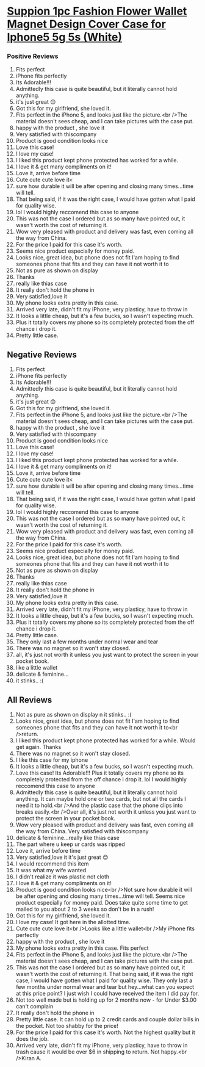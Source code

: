 # [Suppion 1pc Fashion Flower Wallet Magnet Design Cover Case for Iphone5 5g 5s (White)](https://products.checkmycream.com/products/Suppion-1pc-Fashion-Flower-Wallet-Magnet-Design-Cover-Case-for-Iphone5-5g-5s-(White).html)

### Positive Reviews

<ol>
      <li>Fits perfect</li>
      <li>iPhone fits perfectly</li>
      <li>Its Adorable!!!</li>
      <li>Admittedly this case is quite beautiful, but it literally cannot hold anything.</li>
      <li>it&#x27;s just great 😊</li>
      <li>Got this for my girlfriend, she loved it.</li>
      <li>Fits perfect in the iPhone 5, and looks just like the picture.&lt;br /&gt;The material doesn&#x27;t sees cheap, and I can take pictures with the case put.</li>
      <li>happy with the product , she love it</li>
      <li>Very satisfied with thiscompany</li>
      <li>Product is good condition looks nice</li>
      <li>Love this case!</li>
      <li>I love my case!</li>
      <li>I liked this product kept phone protected has worked for a while.</li>
      <li>I love it &amp; get many compliments on it!</li>
      <li>Love it, arrive before time</li>
      <li>Cute cute cute love it&lt;</li>
      <li>sure how durable it will be after opening and closing many times...time will tell.</li>
      <li>That being said, if it was the right case, I would have gotten what I paid for quality wise.</li>
      <li>lol I would highly reccomend this case to anyone</li>
      <li>This was not the case I ordered but as so many have pointed out, it wasn&#x27;t worth the cost of returning it.</li>
      <li>Wow very pleased with product and delivery was fast, even coming all the way from China.</li>
      <li>For the price I paid for this case it&#x27;s worth.</li>
      <li>Seems nice product especially for money paid.  </li>
      <li>Looks nice, great idea, but phone does not fit I&#x27;am hoping to find someones phone that fits and they can have it not worth it to</li>
      <li>Not as pure as shown on display</li>
      <li>Thanks</li>
      <li>really like thias case</li>
      <li>It really don&#x27;t hold the phone in</li>
      <li>Very satisfied,love it</li>
      <li>My phone looks extra pretty in this case.</li>
      <li>Arrived very late, didn&#x27;t fit my iPhone, very plasticy, have to throw in</li>
      <li>It looks a little cheap, but it&#x27;s a few bucks, so I wasn&#x27;t expecting much.</li>
      <li>Plus it totally covers my phone so its completely protected from the off chance i drop it.</li>
      <li>Pretty little case.</li>
</ol>


<h2>Negative Reviews</h2>
<ol>
<li> Fits perfect</li>
<li> iPhone fits perfectly</li>
<li> Its Adorable!!!</li>
<li> Admittedly this case is quite beautiful, but it literally cannot hold anything.</li>
<li> it&#x27;s just great 😊</li>
<li> Got this for my girlfriend, she loved it.</li>
<li> Fits perfect in the iPhone 5, and looks just like the picture.&lt;br /&gt;The material doesn&#x27;t sees cheap, and I can take pictures with the case put.</li>
<li> happy with the product , she love it</li>
<li> Very satisfied with thiscompany</li>
<li> Product is good condition looks nice</li>
<li> Love this case!</li>
<li> I love my case!</li>
<li> I liked this product kept phone protected has worked for a while.</li>
<li> I love it &amp; get many compliments on it!</li>
<li> Love it, arrive before time</li>
<li> Cute cute cute love it&lt;</li>
<li> sure how durable it will be after opening and closing many times...time will tell.</li>
<li> That being said, if it was the right case, I would have gotten what I paid for quality wise.</li>
<li> lol I would highly reccomend this case to anyone</li>
<li> This was not the case I ordered but as so many have pointed out, it wasn&#x27;t worth the cost of returning it.</li>
<li> Wow very pleased with product and delivery was fast, even coming all the way from China.</li>
<li> For the price I paid for this case it&#x27;s worth.</li>
<li> Seems nice product especially for money paid.  </li>
<li> Looks nice, great idea, but phone does not fit I&#x27;am hoping to find someones phone that fits and they can have it not worth it to</li>
<li> Not as pure as shown on display</li>
<li> Thanks</li>
<li> really like thias case</li>
<li> It really don&#x27;t hold the phone in</li>
<li> Very satisfied,love it</li>
<li> My phone looks extra pretty in this case.</li>
<li> Arrived very late, didn&#x27;t fit my iPhone, very plasticy, have to throw in</li>
<li> It looks a little cheap, but it&#x27;s a few bucks, so I wasn&#x27;t expecting much.</li>
<li> Plus it totally covers my phone so its completely protected from the off chance i drop it.</li>
<li> Pretty little case.</li>
<li> They only last a few months under normal wear and tear</li>
<li> There was no magnet so it won&#x27;t stay closed.</li>
<li> all, it&#x27;s just not worth it unless you just want to protect the screen in your pocket book.</li>
<li> like a little wallet</li>
<li> delicate &amp; feminine...</li>
<li> it stinks.. :(</li>
</ol>

<h2>All Reviews</h2>

<ol>
    <li> Not as pure as shown on display n it stinks.. :(</li>
    <li> Looks nice, great idea, but phone does not fit I&#x27;am hoping to find someones phone that fits and they can have it not worth it to&lt;br /&gt;return.</li>
    <li> I liked this product kept phone protected has worked for a while. Would get again. Thanks</li>
    <li> There was no magnet so it won&#x27;t stay closed.</li>
    <li> I like this case for my iphone</li>
    <li> It looks a little cheap, but it&#x27;s a few bucks, so I wasn&#x27;t expecting much.</li>
    <li> Love this case! Its Adorable!!! Plus it totally covers my phone so its completely protected from the off chance i drop it. lol I would highly reccomend this case to anyone</li>
    <li> Admittedly this case is quite beautiful, but it literally cannot hold anything. It can maybe hold one or two cards, but not all the cards I need it to hold.&lt;br /&gt;And the plastic case that the phone clips into breaks easily.&lt;br /&gt;Over all, it&#x27;s just not worth it unless you just want to protect the screen in your pocket book.</li>
    <li> Wow very pleased with product and delivery was fast, even coming all the way from China. Very satisfied with thiscompany</li>
    <li> delicate &amp; feminine...really like thias case</li>
    <li> The part where u keep ur cards was ripped</li>
    <li> Love it, arrive before time</li>
    <li> Very satisfied,love it it&#x27;s just great 😊</li>
    <li> I would recommend this item</li>
    <li> It was what my wife wanted</li>
    <li> I didn&#x27;t realize it was plastic not cloth</li>
    <li> I love it &amp; get many compliments on it!</li>
    <li> Product is good condition looks nice&lt;br /&gt;Not sure how durable it will be after opening and closing many times...time will tell. Seems nice product especially for money paid.  Does take quite some time to get mailed to you about 2 to 3 weeks so don&#x27;t be in a rush!</li>
    <li> Got this for my girlfriend, she loved it.</li>
    <li> I love my case! It got here in the allotted time.</li>
    <li> Cute cute cute love it&lt;br /&gt;Looks like a little wallet&lt;br /&gt;My iPhone fits perfectly</li>
    <li> happy with the product , she love it</li>
    <li> My phone looks extra pretty in this case. Fits perfect</li>
    <li> Fits perfect in the iPhone 5, and looks just like the picture.&lt;br /&gt;The material doesn&#x27;t sees cheap, and I can take pictures with the case put.</li>
    <li> This was not the case I ordered but as so many have pointed out, it wasn&#x27;t worth the cost of returning it. That being said, if it was the right case, I would have gotten what I paid for quality wise. They only last a few months under normal wear and tear but hey...what can you expect at this price point? I just wish I could have received the item I did pay for.</li>
    <li> Not too well made but is holding up for 2 months now - for Under $3.00 can&#x27;t complain</li>
    <li> It really don&#x27;t hold the phone in</li>
    <li> Pretty little case. It can hold up to 2 credit cards and couple dollar bills in the pocket. Not too shabby for the price!</li>
    <li> For the price I paid for this case it&#x27;s worth. Not the highest quality but it does the job.</li>
    <li> Arrived very late, didn&#x27;t fit my iPhone, very plasticy, have to throw in trash cause it would be over $6 in shipping to return.  Not happy.&lt;br /&gt;Kiran A.</li>
</ol>




